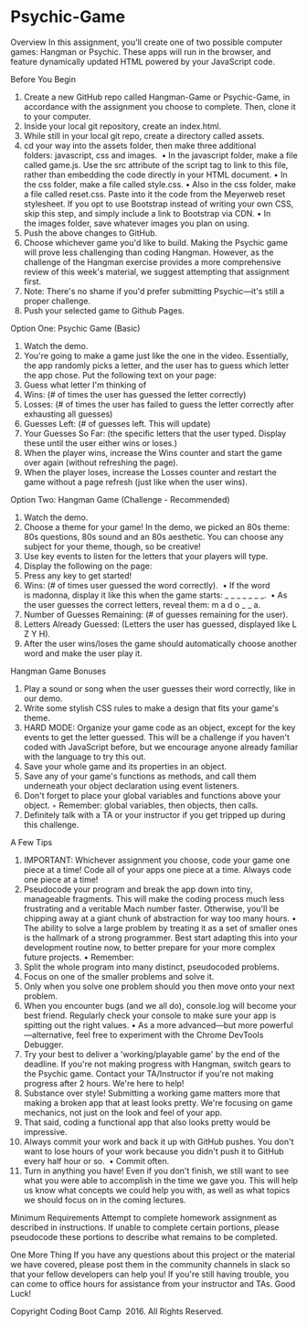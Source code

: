 # Psychic-Game
Overview
In this assignment, you'll create one of two possible computer games: Hangman or Psychic. These apps will run in the browser, and feature dynamically updated HTML powered by your JavaScript code.

Before You Begin
1.    Create a new GitHub repo called Hangman-Game or Psychic-Game, in accordance with the assignment you choose to complete. Then, clone it to your computer. 
2.    Inside your local git repository, create an index.html. 
3.    While still in your local git repo, create a directory called assets. 
4.    cd your way into the assets folder, then make three additional folders: javascript, css and images. 
•    In the javascript folder, make a file called game.js. Use the src attribute of the script tag to link to this file, rather than embedding the code directly in your HTML document.
•    In the css folder, make a file called style.css.
•    Also in the css folder, make a file called reset.css. Paste into it the code from the Meyerweb reset stylesheet. If you opt to use Bootstrap instead of writing your own CSS, skip this step, and simply include a link to Bootstrap via CDN.
•    In the images folder, save whatever images you plan on using.
1.    Push the above changes to GitHub. 
2.    Choose whichever game you'd like to build. Making the Psychic game will prove less challenging than coding Hangman. However, as the challenge of the Hangman exercise provides a more comprehensive review of this week's material, we suggest attempting that assignment first. 
3.    Note: There's no shame if you'd prefer submitting Psychic—it's still a proper challenge. 
4.    Push your selected game to Github Pages. 

Option One: Psychic Game (Basic)


1.    Watch the demo. 
2.    You're going to make a game just like the one in the video. Essentially, the app randomly picks a letter, and the user has to guess which letter the app chose. Put the following text on your page: 
3.    Guess what letter I'm thinking of 
4.    Wins: (# of times the user has guessed the letter correctly) 
5.    Losses: (# of times the user has failed to guess the letter correctly after exhausting all guesses) 
6.    Guesses Left: (# of guesses left. This will update) 
7.    Your Guesses So Far: (the specific letters that the user typed. Display these until the user either wins or loses.) 
8.    When the player wins, increase the Wins counter and start the game over again (without refreshing the page). 
9.    When the player loses, increase the Losses counter and restart the game without a page refresh (just like when the user wins). 

Option Two: Hangman Game (Challenge - Recommended)


1.    Watch the demo. 
2.    Choose a theme for your game! In the demo, we picked an 80s theme: 80s questions, 80s sound and an 80s aesthetic. You can choose any subject for your theme, though, so be creative! 
3.    Use key events to listen for the letters that your players will type. 
4.    Display the following on the page: 
5.    Press any key to get started! 
6.    Wins: (# of times user guessed the word correctly). 
•    If the word is madonna, display it like this when the game starts: _ _ _ _ _ _ _. 
•    As the user guesses the correct letters, reveal them: m a d o _  _ a. 
1.    Number of Guesses Remaining: (# of guesses remaining for the user). 
2.    Letters Already Guessed: (Letters the user has guessed, displayed like L Z Y H). 
3.    After the user wins/loses the game should automatically choose another word and make the user play it. 

Hangman Game Bonuses
1.    Play a sound or song when the user guesses their word correctly, like in our demo.
2.    Write some stylish CSS rules to make a design that fits your game's theme.
3.    HARD MODE: Organize your game code as an object, except for the key events to get the letter guessed. This will be a challenge if you haven't coded with JavaScript before, but we encourage anyone already familiar with the language to try this out.
4.    Save your whole game and its properties in an object.
5.    Save any of your game's functions as methods, and call them underneath your object declaration using event listeners.
6.    Don't forget to place your global variables and functions above your object.
◦    Remember: global variables, then objects, then calls.
7.    Definitely talk with a TA or your instructor if you get tripped up during this challenge.


A Few Tips
1.    IMPORTANT: Whichever assignment you choose, code your game one piece at a time! Code all of your apps one piece at a time. Always code one piece at a time!
2.    Pseudocode your program and break the app down into tiny, manageable fragments. This will make the coding process much less frustrating and a veritable Mach number faster. Otherwise, you'll be chipping away at a giant chunk of abstraction for way too many hours.
•    The ability to solve a large problem by treating it as a set of smaller ones is the hallmark of a strong programmer. Best start adapting this into your development routine now, to better prepare for your more complex future projects.
•    Remember:
1.    Split the whole program into many distinct, pseudocoded problems.
2.    Focus on one of the smaller problems and solve it.
3.    Only when you solve one problem should you then move onto your next problem.
1.    When you encounter bugs (and we all do), console.log will become your best friend. Regularly check your console to make sure your app is spitting out the right values.
•    As a more advanced—but more powerful—alternative, feel free to experiment with the Chrome DevTools Debugger.
1.    Try your best to deliver a 'working/playable game' by the end of the deadline. If you're not making progress with Hangman, switch gears to the Psychic game. Contact your TA/Instructor if you're not making progress after 2 hours. We're here to help! 
2.    Substance over style! Submitting a working game matters more that making a broken app that at least looks pretty. We're focusing on game mechanics, not just on the look and feel of your app. 
3.    That said, coding a functional app that also looks pretty would be impressive. 
4.    Always commit your work and back it up with GitHub pushes. You don't want to lose hours of your work because you didn't push it to GitHub every half hour or so. 
•    Commit often.
1.    Turn in anything you have! Even if you don't finish, we still want to see what you were able to accomplish in the time we gave you. This will help us know what concepts we could help you with, as well as what topics we should focus on in the coming lectures.


Minimum Requirements
Attempt to complete homework assignment as described in instructions. If unable to complete certain portions, please pseudocode these portions to describe what remains to be completed.


One More Thing
If you have any questions about this project or the material we have covered, please post them in the community channels in slack so that your fellow developers can help you! If you're still having trouble, you can come to office hours for assistance from your instructor and TAs.
Good Luck!


Copyright
Coding Boot Camp  2016. All Rights Reserved.
